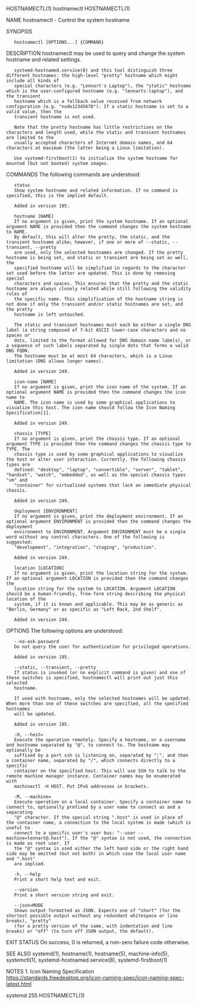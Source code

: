 HOSTNAMECTL(1)								  hostnamectl								HOSTNAMECTL(1)

NAME
       hostnamectl - Control the system hostname

SYNOPSIS

       hostnamectl [OPTIONS...] {COMMAND}

DESCRIPTION
       hostnamectl may be used to query and change the system hostname and related settings.

       systemd-hostnamed.service(8) and this tool distinguish three different hostnames: the high-level "pretty" hostname which might include all kinds of
       special characters (e.g. "Lennart's Laptop"), the "static" hostname which is the user-configured hostname (e.g. "lennarts-laptop"), and the transient
       hostname which is a fallback value received from network configuration (e.g. "node12345678"). If a static hostname is set to a valid value, then the
       transient hostname is not used.

       Note that the pretty hostname has little restrictions on the characters and length used, while the static and transient hostnames are limited to the
       usually accepted characters of Internet domain names, and 64 characters at maximum (the latter being a Linux limitation).

       Use systemd-firstboot(1) to initialize the system hostname for mounted (but not booted) system images.

COMMANDS
       The following commands are understood:

       status
	   Show system hostname and related information. If no command is specified, this is the implied default.

	   Added in version 195.

       hostname [NAME]
	   If no argument is given, print the system hostname. If an optional argument NAME is provided then the command changes the system hostname to NAME.
	   By default, this will alter the pretty, the static, and the transient hostname alike; however, if one or more of --static, --transient, --pretty
	   are used, only the selected hostnames are changed. If the pretty hostname is being set, and static or transient are being set as well, the
	   specified hostname will be simplified in regards to the character set used before the latter are updated. This is done by removing special
	   characters and spaces. This ensures that the pretty and the static hostname are always closely related while still following the validity rules of
	   the specific name. This simplification of the hostname string is not done if only the transient and/or static hostnames are set, and the pretty
	   hostname is left untouched.

	   The static and transient hostnames must each be either a single DNS label (a string composed of 7-bit ASCII lower-case characters and no spaces or
	   dots, limited to the format allowed for DNS domain name labels), or a sequence of such labels separated by single dots that forms a valid DNS FQDN.
	   The hostname must be at most 64 characters, which is a Linux limitation (DNS allows longer names).

	   Added in version 249.

       icon-name [NAME]
	   If no argument is given, print the icon name of the system. If an optional argument NAME is provided then the command changes the icon name to
	   NAME. The icon name is used by some graphical applications to visualize this host. The icon name should follow the Icon Naming Specification[1].

	   Added in version 249.

       chassis [TYPE]
	   If no argument is given, print the chassis type. If an optional argument TYPE is provided then the command changes the chassis type to TYPE. The
	   chassis type is used by some graphical applications to visualize the host or alter user interaction. Currently, the following chassis types are
	   defined: "desktop", "laptop", "convertible", "server", "tablet", "handset", "watch", "embedded", as well as the special chassis types "vm" and
	   "container" for virtualized systems that lack an immediate physical chassis.

	   Added in version 249.

       deployment [ENVIRONMENT]
	   If no argument is given, print the deployment environment. If an optional argument ENVIRONMENT is provided then the command changes the deployment
	   environment to ENVIRONMENT. Argument ENVIRONMENT must be a single word without any control characters. One of the following is suggested:
	   "development", "integration", "staging", "production".

	   Added in version 249.

       location [LOCATION]
	   If no argument is given, print the location string for the system. If an optional argument LOCATION is provided then the command changes the
	   location string for the system to LOCATION. Argument LOCATION should be a human-friendly, free-form string describing the physical location of the
	   system, if it is known and applicable. This may be as generic as "Berlin, Germany" or as specific as "Left Rack, 2nd Shelf".

	   Added in version 249.

OPTIONS
       The following options are understood:

       --no-ask-password
	   Do not query the user for authentication for privileged operations.

	   Added in version 195.

       --static, --transient, --pretty
	   If status is invoked (or no explicit command is given) and one of these switches is specified, hostnamectl will print out just this selected
	   hostname.

	   If used with hostname, only the selected hostnames will be updated. When more than one of these switches are specified, all the specified hostnames
	   will be updated.

	   Added in version 195.

       -H, --host=
	   Execute the operation remotely. Specify a hostname, or a username and hostname separated by "@", to connect to. The hostname may optionally be
	   suffixed by a port ssh is listening on, separated by ":", and then a container name, separated by "/", which connects directly to a specific
	   container on the specified host. This will use SSH to talk to the remote machine manager instance. Container names may be enumerated with
	   machinectl -H HOST. Put IPv6 addresses in brackets.

       -M, --machine=
	   Execute operation on a local container. Specify a container name to connect to, optionally prefixed by a user name to connect as and a separating
	   "@" character. If the special string ".host" is used in place of the container name, a connection to the local system is made (which is useful to
	   connect to a specific user's user bus: "--user --machine=lennart@.host"). If the "@" syntax is not used, the connection is made as root user. If
	   the "@" syntax is used either the left hand side or the right hand side may be omitted (but not both) in which case the local user name and ".host"
	   are implied.

       -h, --help
	   Print a short help text and exit.

       --version
	   Print a short version string and exit.

       --json=MODE
	   Shows output formatted as JSON. Expects one of "short" (for the shortest possible output without any redundant whitespace or line breaks), "pretty"
	   (for a pretty version of the same, with indentation and line breaks) or "off" (to turn off JSON output, the default).

EXIT STATUS
       On success, 0 is returned, a non-zero failure code otherwise.

SEE ALSO
       systemd(1), hostname(1), hostname(5), machine-info(5), systemctl(1), systemd-hostnamed.service(8), systemd-firstboot(1)

NOTES
	1. Icon Naming Specification
	   https://standards.freedesktop.org/icon-naming-spec/icon-naming-spec-latest.html

systemd 255																	HOSTNAMECTL(1)
